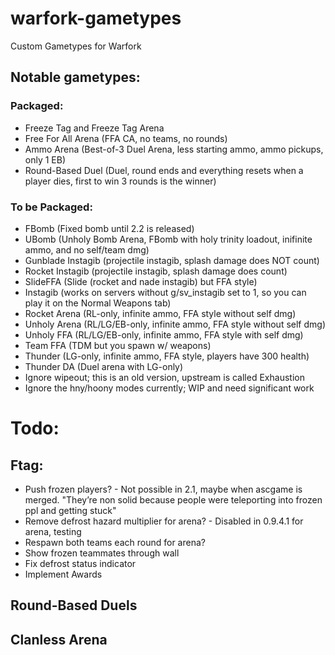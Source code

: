 # warfork-gametypes
Custom Gametypes for Warfork

## Notable gametypes:
### Packaged:
- Freeze Tag and Freeze Tag Arena
- Free For All Arena (FFA CA, no teams, no rounds)
- Ammo Arena (Best-of-3 Duel Arena, less starting ammo, ammo pickups, only 1 EB)
- Round-Based Duel (Duel, round ends and everything resets when a player dies, first to win 3 rounds is the winner)

### To be Packaged:
- FBomb (Fixed bomb until 2.2 is released)
- UBomb (Unholy Bomb Arena, FBomb with holy trinity loadout, inifinite ammo, and no self/team dmg)
- Gunblade Instagib (projectile instagib, splash damage does NOT count)
- Rocket Instagib (projectile instagib, splash damage does count)
- SlideFFA (Slide (rocket and nade instagib) but FFA style)
- Instagib (works on servers without g/sv_instagib set to 1, so you can play it on the Normal Weapons tab)
- Rocket Arena (RL-only, infinite ammo, FFA style without self dmg)
- Unholy Arena (RL/LG/EB-only, infinite ammo, FFA style without self dmg)
- Unholy FFA (RL/LG/EB-only, infinite ammo, FFA style with self dmg)
- Team FFA (TDM  but you spawn w/ weapons)
- Thunder (LG-only, infinite ammo, FFA style, players have 300 health)
- Thunder DA (Duel arena with LG-only)
- Ignore wipeout; this is an old version, upstream is called Exhaustion
- Ignore the hny/hoony modes currently; WIP and need significant work

# Todo:

## Ftag:
- Push frozen players? - Not possible in 2.1, maybe when ascgame is merged. "They’re non solid because people were teleporting into frozen ppl and getting stuck"
- Remove defrost hazard multiplier for arena? - Disabled in 0.9.4.1 for arena, testing
- Respawn both teams each round for arena?
- Show frozen teammates through wall
- Fix defrost status indicator
- Implement Awards

## Round-Based Duels

## Clanless Arena
